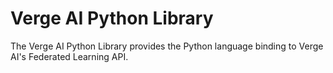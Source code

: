 # Verge AI Python Library

The Verge AI Python Library provides the Python language binding to Verge AI's Federated Learning API. 

